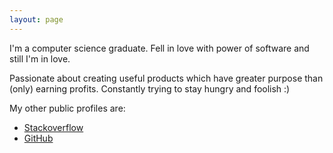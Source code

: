 ```yaml
---
layout: page
---
```


I'm a computer science graduate. Fell in love with power of software and still I'm in love.

Passionate about creating useful products which have greater purpose than (only) earning profits.
Constantly trying to stay hungry and foolish :)

My other public profiles are:

* [Stackoverflow](http://stackoverflow.com/users/870218/waqas716)
* [GitHub](http://github.com/waqas716)


